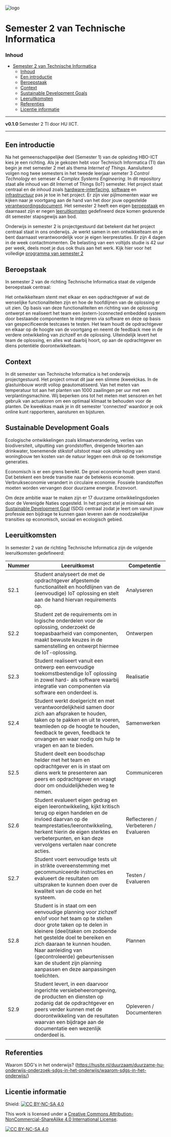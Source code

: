 ![logo](https://www.hu.nl/-/media/hu/afbeeldingen/algemeen/hu-logo.ashx) [](logo-id)

# Semester 2 van Technische Informatica[](title-id)

### Inhoud[](toc-id)

- [Semester 2 van Technische Informatica](#semester-2-van-technische-informatica)
    - [Inhoud](#inhoud)
  - [Een introductie](#een-introductie)
  - [Beroepstaak](#beroepstaak)
  - [Context](#context)
  - [Sustainable Development Goals](#sustainable-development-goals)
  - [Leeruitkomsten](#leeruitkomsten)
  - [Referenties](#referenties)
  - [Licentie informatie](#licentie-informatie)

---

**v0.1.0 [](version-id)** Semester 2 TI door HU IICT[](author-id).

---

## Een introductie

Na het gemeenschappelijke deel (Semester 1) van de opleiding HBO-ICT kies je een richting. Als je gekozen hebt voor Technisch Informatica (TI) dan begin je met semester 2 met als thema *Internet of Things*. Aansluitend volgen nog twee semesters in het tweede leerjaar semeter 3 *Control Technology* en semeser 4 *Complex Systems Engineering*​. In dit repository staat alle inhoud van dit Internet of Things (IoT) semester. Het project staat centraal en de inhoud zoals [hardware-interfacing](./hardware-interfacing/README.md), [software](./software/README.md) en [infrastructuur](./infrastructuur/README.md) pas je toe in het project. Er zijn vier pijlmomenten waar we kijken naar je voortgang aan de hand van het door jouw opgestelde [verantwoordingsdocument](./Verantwoordingsdocument_TI_S2.md). Het semester 2 heeft een eigen [beroepstaak](#beroepstaak) en daarnaast zijn er negen [leeruitkomsten](#leeruitkomsten) gedefineerd deze komen gedurende dit semester stapsgewijs aan bod.

Onderwijs in semester 2 is projectgestuurd dat betekent dat het project centraal staat in ons onderwijs. Je werkt samen in een ontwikkelteam en je bent daarnaast verantwoordelijk voor je eigen leerprestaties. Er zijn 4 dagen in de week contactmomenten. De belasting van een voltijds studie is 42 uur per week, deels moet je dus ook thuis aan het werk. Kijk hier voor het volledige [programma van semester 2](./Programma.md)

## Beroepstaak

In semester 2 van de richting Technische Informatica staat de volgende beroepstaak centraal:

Het ontwikkelteam stemt met elkaar en een opdrachtgever af wat de wenselijke functionaliteiten zijn en hoe de hoofdlijnen van de oplossing er uit zien. Op basis van deze functionaliteiten en richting van de oplossing ontwerpt en realiseert het team een (extern-)connected embedded systeem door bestaande componenten te integreren via software en deze op basis van gespecificeerde testcases te testen. Het team houdt de opdrachtgever en elkaar op de hoogte van de voortgang en neemt de feedback mee in de verdere ontwikkeling van zichzelf en de oplossing. Uiteindelijk levert het team de oplossing, en alles wat daarbij hoort, op aan de opdrachtgever en diens potentiële doorontwikkelteam.

## Context

In dit semester van Technische Informatica is het onderwijs projectgestuurd. Het project omvat dit jaar een slimme (kweek)kas. In de glastuinbouw wordt vollop geautomatiseerd. Van het meten van temperatuur tot aan het planten van 1000 zaailingen per uur met een verplantingsmachine. Wij beperken ons tot het meten met sensoren en het gebruik van actuatoren om een optimaal klimaat te behouden voor de planten. De kweekkas maak je in dit semester 'connected' waardoor je ook online kunt rapporteren, aansturen en bijsturen.  

## Sustainable Development Goals

Ecologische ontwikkelingen zoals klimaatverandering, verlies van biodiversiteit, uitputting van grondstoffen, dreigende tekorten aan drinkwater, toenemende stikstof uitstoot maar ook uitbreiding van woningbouw ten kosten van de natuur leggen een druk op de toekomstige generaties.

Economisch is er een grens bereikt. De groei economie houdt geen stand. Dat betekent een brede transitie naar de betekenis economie. Verbruikseconomie verandert in circulaire economie. Fossiele brandstoffen moeten worden vervangen door duurzame energie. Enzovoort.

Om deze ambitie waar te maken zijn er 17 duurzame ontwikkelingsdoelen door de Verenigde Naties opgesteld. In het project stel je minimaal één [Sustainable Development Goal](./SDG.md) (SDG) centraal zodat je leert om vanuit jouw professie een bijdrage te kunnen gaan leveren aan de noodzakelijke transities op economisch, sociaal en ecologisch gebied.

## Leeruitkomsten

In semester 2 van de richting Technische Informatica zijn de volgende leeruitkomsten gedefineerd:

Nummer | Leeruitkomst | Competentie
---|---|---
S2.1 | Student analyseert de met de opdrachtgever afgestemde functionaliteit en hoofdlijnen van de (eenvoudige) IoT oplossing en stelt aan de hand hiervan requirements op. | Analyseren
S2.2 | Student zet de requirements om in logische onderdelen voor de oplossing, onderzoekt de toepasbaarheid van componenten, maakt bewuste keuzes in de samenstelling en ontwerpt hiermee de IoT-oplossing. | Ontwerpen
S2.3 | Student realiseert vanuit een ontwerp een eenvoudige toekomstbestendige IoT oplossing in zowel hard- als software waarbij integratie van componenten via software een onderdeel is. | Realisatie
S2.4 | Student werkt doelgericht en met verantwoordelijkheid samen door zich aan afspraken te houden, taken op te pakken en uit te voeren, teamleden op de hoogte te houden, feedback te geven, feedback te onvangen en waar nodig om hulp te vragen en aan te bieden. | Samenwerken
S2.5 | Student deelt een boodschap helder met het team en opdrachtgever en is in staat om diens werk te presenteren aan peers en opdrachtgever en vraagt door om onduidelijkheden weg te nemen. | Communiceren
S2.6 | Student evalueert eigen gedrag en eigen leerontwikkeling, kijkt kritisch terug op eigen handelen en de invloed daarvan op de teamprestaties/leerontwikkeling, herkent hierin de eigen sterktes en verbeterpunten, en kan deze vervolgens vertalen naar concrete acties. | Reflecteren / Verbeteren / Evalueren
S2.7 | Student voert eenvoudige tests uit in strikte overeenstemming met gecommuniceerde instructies en evalueert de resultaten om uitspraken te kunnen doen over de kwaliteit van de code en het systeem. | Testen / Evalueren
S2.8 | Student is in staat om een eenvoudige planning voor zichzelf en/of voor het team op te stellen door grote taken op te delen in kleinere (deel)taken om zodoende het gestelde doel te bereiken en zich daaraan te kunnen houden. Naar aanleiding van (gecontroleerde) gebeurtenissen kan de student zijn planning aanpassen en deze aanpassingen toelichten. | Plannen
S2.9 | Student levert, in een daarvoor ingerichte versiebeheeromgeving, de producten en diensten op zodanig dat de opdrachtgever en peers verder kunnen met de doorontwikkeling van de resultaten waarvan een bijdrage aan de documentatie een wezenlijk onderdeel is.| Opleveren / Documenteren

## Referenties

Waarom SDG's in het onderwijs? (<https://husite.nl/duurzaam/duurzame-hu-onderwijs-onderzoek-sdgs-in-het-onderwijs/waarom-sdgs-in-het-onderwijs/>)

## Licentie informatie

Shield: [![CC BY-NC-SA 4.0][cc-by-nc-sa-shield]][cc-by-nc-sa]

This work is licensed under a
[Creative Commons Attribution-NonCommercial-ShareAlike 4.0 International License][cc-by-nc-sa].

[![CC BY-NC-SA 4.0][cc-by-nc-sa-image]][cc-by-nc-sa]

[cc-by-nc-sa]: http://creativecommons.org/licenses/by-nc-sa/4.0/
[cc-by-nc-sa-image]: https://licensebuttons.net/l/by-nc-sa/4.0/88x31.png
[cc-by-nc-sa-shield]: https://img.shields.io/badge/License-CC%20BY--NC--SA%204.0-lightgrey.svg